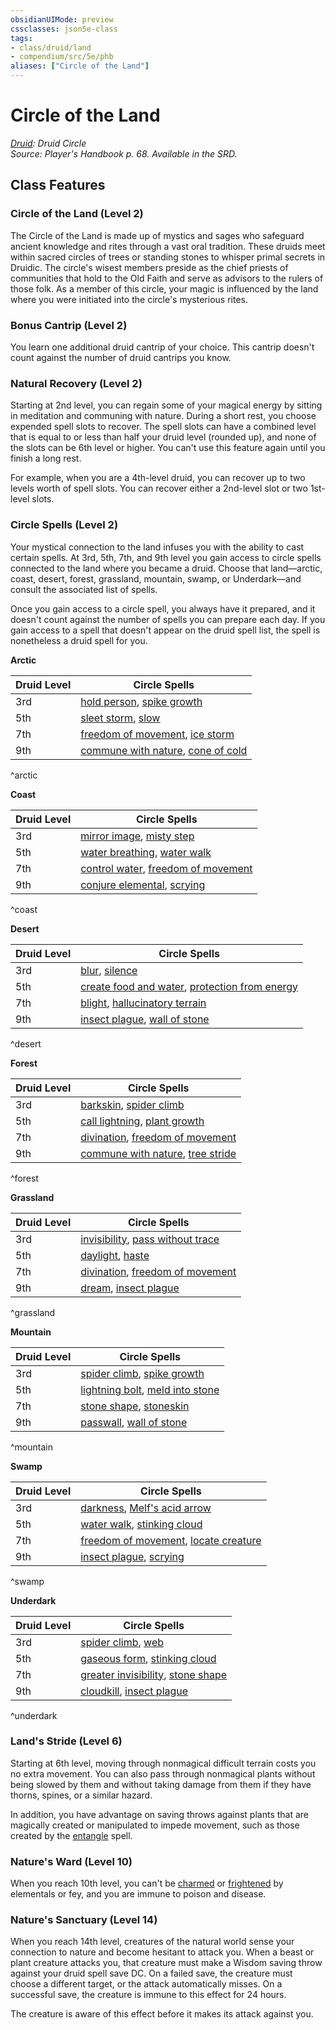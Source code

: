 ```yaml
---
obsidianUIMode: preview
cssclasses: json5e-class
tags:
- class/druid/land
- compendium/src/5e/phb
aliases: ["Circle of the Land"]
---
```

# Circle of the Land
*[Druid](druid.md): Druid Circle*  
*Source: Player's Handbook p. 68. Available in the SRD.*  


## Class Features

### Circle of the Land (Level 2)

The Circle of the Land is made up of mystics and sages who safeguard ancient knowledge and rites through a vast oral tradition. These druids meet within sacred circles of trees or standing stones to whisper primal secrets in Druidic. The circle's wisest members preside as the chief priests of communities that hold to the Old Faith and serve as advisors to the rulers of those folk. As a member of this circle, your magic is influenced by the land where you were initiated into the circle's mysterious rites.

### Bonus Cantrip (Level 2)

You learn one additional druid cantrip of your choice. This cantrip doesn't count against the number of druid cantrips you know.

### Natural Recovery (Level 2)

Starting at 2nd level, you can regain some of your magical energy by sitting in meditation and communing with nature. During a short rest, you choose expended spell slots to recover. The spell slots can have a combined level that is equal to or less than half your druid level (rounded up), and none of the slots can be 6th level or higher. You can't use this feature again until you finish a long rest.

For example, when you are a 4th-level druid, you can recover up to two levels worth of spell slots. You can recover either a 2nd-level slot or two 1st-level slots.

### Circle Spells (Level 2)

Your mystical connection to the land infuses you with the ability to cast certain spells. At 3rd, 5th, 7th, and 9th level you gain access to circle spells connected to the land where you became a druid. Choose that land—arctic, coast, desert, forest, grassland, mountain, swamp, or Underdark—and consult the associated list of spells.

Once you gain access to a circle spell, you always have it prepared, and it doesn't count against the number of spells you can prepare each day. If you gain access to a spell that doesn't appear on the druid spell list, the spell is nonetheless a druid spell for you.

**Arctic**

| Druid Level | Circle Spells |
|-------------|---------------|
| 3rd | [hold person](4-Resources/Compendium/spells/hold-person.md), [spike growth](4-Resources/Compendium/spells/spike-growth.md) |
| 5th | [sleet storm](4-Resources/Compendium/spells/sleet-storm.md), [slow](4-Resources/Compendium/spells/slow.md) |
| 7th | [freedom of movement](4-Resources/Compendium/spells/freedom-of-movement.md), [ice storm](4-Resources/Compendium/spells/ice-storm.md) |
| 9th | [commune with nature](4-Resources/Compendium/spells/commune-with-nature.md), [cone of cold](4-Resources/Compendium/spells/cone-of-cold.md) |
^arctic

**Coast**

| Druid Level | Circle Spells |
|-------------|---------------|
| 3rd | [mirror image](4-Resources/Compendium/spells/mirror-image.md), [misty step](4-Resources/Compendium/spells/misty-step.md) |
| 5th | [water breathing](4-Resources/Compendium/spells/water-breathing.md), [water walk](4-Resources/Compendium/spells/water-walk.md) |
| 7th | [control water](4-Resources/Compendium/spells/control-water.md), [freedom of movement](4-Resources/Compendium/spells/freedom-of-movement.md) |
| 9th | [conjure elemental](4-Resources/Compendium/spells/conjure-elemental.md), [scrying](4-Resources/Compendium/spells/scrying.md) |
^coast

**Desert**

| Druid Level | Circle Spells |
|-------------|---------------|
| 3rd | [blur](4-Resources/Compendium/spells/blur.md), [silence](4-Resources/Compendium/spells/silence.md) |
| 5th | [create food and water](4-Resources/Compendium/spells/create-food-and-water.md), [protection from energy](4-Resources/Compendium/spells/protection-from-energy.md) |
| 7th | [blight](4-Resources/Compendium/spells/blight.md), [hallucinatory terrain](4-Resources/Compendium/spells/hallucinatory-terrain.md) |
| 9th | [insect plague](4-Resources/Compendium/spells/insect-plague.md), [wall of stone](4-Resources/Compendium/spells/wall-of-stone.md) |
^desert

**Forest**

| Druid Level | Circle Spells |
|-------------|---------------|
| 3rd | [barkskin](4-Resources/Compendium/spells/barkskin.md), [spider climb](4-Resources/Compendium/spells/spider-climb.md) |
| 5th | [call lightning](4-Resources/Compendium/spells/call-lightning.md), [plant growth](4-Resources/Compendium/spells/plant-growth.md) |
| 7th | [divination](4-Resources/Compendium/spells/divination.md), [freedom of movement](4-Resources/Compendium/spells/freedom-of-movement.md) |
| 9th | [commune with nature](4-Resources/Compendium/spells/commune-with-nature.md), [tree stride](4-Resources/Compendium/spells/tree-stride.md) |
^forest

**Grassland**

| Druid Level | Circle Spells |
|-------------|---------------|
| 3rd | [invisibility](4-Resources/Compendium/spells/invisibility.md), [pass without trace](4-Resources/Compendium/spells/pass-without-trace.md) |
| 5th | [daylight](4-Resources/Compendium/spells/daylight.md), [haste](4-Resources/Compendium/spells/haste.md) |
| 7th | [divination](4-Resources/Compendium/spells/divination.md), [freedom of movement](4-Resources/Compendium/spells/freedom-of-movement.md) |
| 9th | [dream](4-Resources/Compendium/spells/dream.md), [insect plague](4-Resources/Compendium/spells/insect-plague.md) |
^grassland

**Mountain**

| Druid Level | Circle Spells |
|-------------|---------------|
| 3rd | [spider climb](4-Resources/Compendium/spells/spider-climb.md), [spike growth](4-Resources/Compendium/spells/spike-growth.md) |
| 5th | [lightning bolt](4-Resources/Compendium/spells/lightning-bolt.md), [meld into stone](4-Resources/Compendium/spells/meld-into-stone.md) |
| 7th | [stone shape](4-Resources/Compendium/spells/stone-shape.md), [stoneskin](4-Resources/Compendium/spells/stoneskin.md) |
| 9th | [passwall](4-Resources/Compendium/spells/passwall.md), [wall of stone](4-Resources/Compendium/spells/wall-of-stone.md) |
^mountain

**Swamp**

| Druid Level | Circle Spells |
|-------------|---------------|
| 3rd | [darkness](4-Resources/Compendium/spells/darkness.md), [Melf's acid arrow](4-Resources/Compendium/spells/melfs-acid-arrow.md) |
| 5th | [water walk](4-Resources/Compendium/spells/water-walk.md), [stinking cloud](4-Resources/Compendium/spells/stinking-cloud.md) |
| 7th | [freedom of movement](4-Resources/Compendium/spells/freedom-of-movement.md), [locate creature](4-Resources/Compendium/spells/locate-creature.md) |
| 9th | [insect plague](4-Resources/Compendium/spells/insect-plague.md), [scrying](4-Resources/Compendium/spells/scrying.md) |
^swamp

**Underdark**

| Druid Level | Circle Spells |
|-------------|---------------|
| 3rd | [spider climb](4-Resources/Compendium/spells/spider-climb.md), [web](4-Resources/Compendium/spells/web.md) |
| 5th | [gaseous form](4-Resources/Compendium/spells/gaseous-form.md), [stinking cloud](4-Resources/Compendium/spells/stinking-cloud.md) |
| 7th | [greater invisibility](4-Resources/Compendium/spells/greater-invisibility.md), [stone shape](4-Resources/Compendium/spells/stone-shape.md) |
| 9th | [cloudkill](4-Resources/Compendium/spells/cloudkill.md), [insect plague](4-Resources/Compendium/spells/insect-plague.md) |
^underdark

### Land's Stride (Level 6)

Starting at 6th level, moving through nonmagical difficult terrain costs you no extra movement. You can also pass through nonmagical plants without being slowed by them and without taking damage from them if they have thorns, spines, or a similar hazard.

In addition, you have advantage on saving throws against plants that are magically created or manipulated to impede movement, such as those created by the [entangle](4-Resources/Compendium/spells/entangle.md) spell.

### Nature's Ward (Level 10)

When you reach 10th level, you can't be [charmed](4-Resources/Compendium/rules/conditions.md#charmed) or [frightened](4-Resources/Compendium/rules/conditions.md#frightened) by elementals or fey, and you are immune to poison and disease.

### Nature's Sanctuary (Level 14)

When you reach 14th level, creatures of the natural world sense your connection to nature and become hesitant to attack you. When a beast or plant creature attacks you, that creature must make a Wisdom saving throw against your druid spell save DC. On a failed save, the creature must choose a different target, or the attack automatically misses. On a successful save, the creature is immune to this effect for 24 hours.

The creature is aware of this effect before it makes its attack against you.